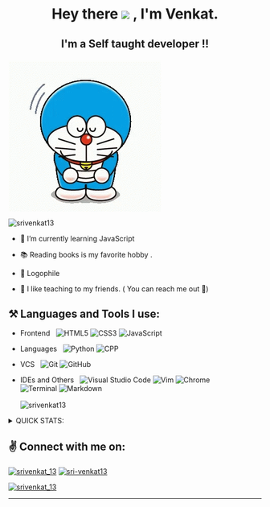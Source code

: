 # <p align = "center">  Hey there <img src="https://github.com/TheDudeThatCode/TheDudeThatCode/blob/master/Assets/Hi.gif" width="29px"> ,  I'm Venkat. </p>

<!-- [Venkat](http://www.venkat13.ml) can add this to the end to link my website -->
## <p align = "center">  I'm a Self taught developer !! </p>

<img align="center" src="./assets/yay-hooray-doraemon.gif"  />

<p align="left"> <img src="https://komarev.com/ghpvc/?username=srivenkat13&label=Profile%20views&color=orange&style=flat-square" alt="srivenkat13" /> </p>

- 🌱 I’m currently learning JavaScript 

- 📚 Reading books is my favorite hobby .
- 💖 Logophile 
- 👬 I like teaching to my friends. ( You can reach me out 🚀)
  
<!--  adding the languages known -->
## ⚒ Languages and Tools  I use:

- Frontend &nbsp;
    ![HTML5](https://img.shields.io/badge/-HTML5-0A1A2F?style=flat&logo=HTML5)
    ![CSS3](https://img.shields.io/badge/-CSS3-0A1A2F?style=flat&logo=CSS3)
    ![JavaScript](https://img.shields.io/badge/-JavaScript-0A1A2F?style=flat&logo=javascript)

- Languages &nbsp;
    ![Python](https://img.shields.io/badge/-Python-0A1A2F?style=flat&logo=python)
    ![CPP](https://img.shields.io/badge/-CPP-0A1A2F?style=flat&logo=c)
- VCS &nbsp;
  ![Git](https://img.shields.io/badge/-Git-0A1A2F?style=flat&logo=git)
  ![GitHub](https://img.shields.io/badge/-GitHub-0A1A2F?style=flat&logo=github)
  
- IDEs and Others &nbsp;
    ![Visual Studio Code](https://img.shields.io/badge/-Visual%20Studio%20Code-0A1A2F?style=flat&logo=visual-studio-code&logoColor=007ACC)
  ![Vim](https://img.shields.io/badge/-Vim-0A1A2F?style=flat&logo=vim&logoColor=007ACC)
  ![Chrome](https://img.shields.io/badge/-Chrome%20Dev%20Tools-0A1A2F?style=flat)  
  ![Terminal](https://img.shields.io/badge/-Terminal-0A1A2F?style=flat&logo=linux&logoColor=007ACC)
  ![Markdown](https://img.shields.io/badge/-Markdown-0A1A2F?style=flat&logo=markdown)



  <p><img align="center" src="https://github-readme-streak-stats.herokuapp.com/?user=srivenkat13&" alt="srivenkat13" /></p>
<details>
 <summary> QUICK STATS: </summary>
<p>&nbsp;</p>
  <p><img align="center" src="https://github-readme-stats.vercel.app/api/top-langs?username=srivenkat13&show_icons=true&theme=onedark&locale=en&layout=compact" alt="srivenkat13" /></p>

  <p>&nbsp;<img align="center" src="https://github-readme-stats.vercel.app/api?username=srivenkat13&show_icons=true&theme=onedark&locale=en" alt="srivenkat13" /></p>
</details>

## ✌  Connect with me on:
<p align="left">
<a href="https://twitter.com/srivenkat_13" target="blank"><img align="center" src="https://raw.githubusercontent.com/rahuldkjain/github-profile-readme-generator/master/src/images/icons/Social/twitter.svg" alt="srivenkat_13" height="30" width="40" /></a>
<a href="https://linkedin.com/in/sri-venkat13" target="blank"><img align="center" src="https://raw.githubusercontent.com/rahuldkjain/github-profile-readme-generator/master/src/images/icons/Social/linked-in-alt.svg" alt="sri-venkat13" height="30" width="40" /></a>
</p>


<p align="left"> <a href="https://twitter.com/srivenkat_13" target="blank"><img src="https://img.shields.io/twitter/follow/srivenkat_13?logo=twitter&style=for-the-badge" alt="srivenkat_13" /></a> </p>
 
---

